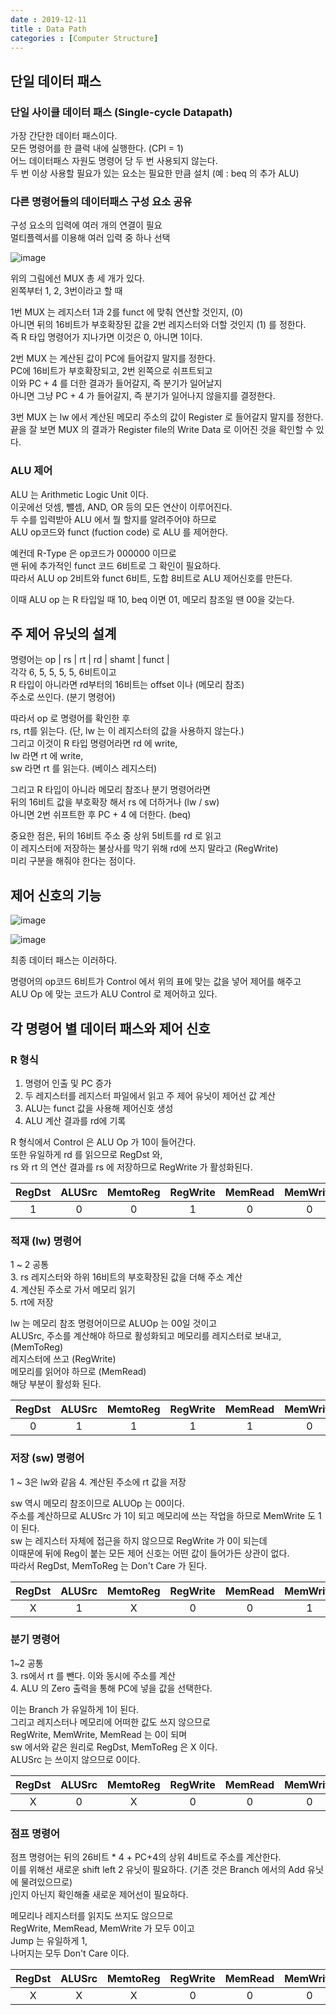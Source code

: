 ```yaml
---
date : 2019-12-11
title : Data Path
categories : [Computer Structure]
---
```


## 단일 데이터 패스

### 단일 사이클 데이터 패스 (Single-cycle Datapath) 
가장 간단한 데이터 패스이다.  
모든 명령어를 한 클럭 내에 실행한다. (CPI = 1)  
어느 데이터패스 자원도 명령어 당 두 번 사용되지 않는다.  
두 번 이상 사용할 필요가 있는 요소는 필요한 만큼 설치 (예 : beq 의 추가 ALU)

### 다른 명령어들의 데이터패스 구성 요소 공유  
구성 요소의 입력에 여러 개의 연결이 필요  
멀티플렉서를 이용해 여러 입력 중 하나 선택

![image](https://user-images.githubusercontent.com/22045424/70857400-e5a66500-1f30-11ea-8be1-ef77b6632afb.png)

위의 그림에선 MUX 총 세 개가 있다.  
왼쪽부터 1, 2, 3번이라고 할 때  

1번 MUX 는 레지스터 1과 2를 funct 에 맞춰 연산할 것인지, (0)  
아니면 뒤의 16비트가 부호확장된 값을 2번 레지스터와 더할 것인지 (1) 를 정한다.  
즉 R 타입 명령어가 지나가면 이것은 0, 아니면 1이다.  

2번 MUX 는 계산된 값이 PC에 들어갈지 말지를 정한다.  
PC에 16비트가 부호확장되고, 2번 왼쪽으로 쉬프트되고  
이와 PC + 4 를 더한 결과가 들어갈지, 즉 분기가 일어날지  
아니면 그냥 PC + 4 가 들어갈지, 즉 분기가 일어나지 않을지를 결정한다.  

3번 MUX 는 lw 에서 계산된 메모리 주소의 값이 Register 로 들어갈지 말지를 정한다.  
끝을 잘 보면 MUX 의 결과가 Register file의 Write Data 로 이어진 것을 확인할 수 있다.  



### ALU 제어

ALU 는 Arithmetic Logic Unit 이다.  
이곳에선 덧셈, 뺄셈, AND, OR 등의 모든 연산이 이루어진다.  
두 수를 입력받아 ALU 에서 뭘 할지를 알려주어야 하므로  
ALU op코드와 funct (fuction code) 로 ALU 를 제어한다.  

예컨데 R-Type 은 op코드가 000000 이므로  
맨 뒤에 추가적인 funct 코드 6비트로 그 확인이 필요하다.  
따라서 ALU op 2비트와 funct 6비트, 도합 8비트로 ALU 제어신호를 만든다.  

이때 ALU op 는 R 타입일 때 10, beq 이면 01, 메모리 참조일 땐 00을 갖는다.  

## 주 제어 유닛의 설계

명령어는 op | rs | rt | rd | shamt | funct |  
각각 6, 5, 5, 5, 5, 6비트이고  
R 타입이 아니라면 rd부터의 16비트는 offset 이나 (메모리 참조)  
주소로 쓰인다. (분기 명령어)  

따라서 op 로 명령어를 확인한 후  
rs, rt를 읽는다. (단, lw 는 이 레지스터의 값을 사용하지 않는다.)  
그리고 이것이 R 타입 명령어라면 rd 에 write,  
lw 라면 rt 에 write,  
sw 라면 rt 를 읽는다. (베이스 레지스터)  

그리고 R 타입이 아니라 메모리 참조나 분기 명령어라면  
뒤의 16비트 값을 부호확장 해서 rs 에 더하거나 (lw / sw)  
아니면 2번 쉬프트한 후 PC + 4 에 더한다. (beq)  

중요한 점은, 뒤의 16비트 주소 중 상위 5비트를 rd 로 읽고  
이 레지스터에 저장하는 불상사를 막기 위해 rd에 쓰지 말라고 (RegWrite)  
미리 구분을 해줘야 한다는 점이다.  


## 제어 신호의 기능

![image](https://user-images.githubusercontent.com/22045424/70857399-d7584900-1f30-11ea-8a72-b899930aaef1.png)

![image](https://user-images.githubusercontent.com/22045424/70857402-ec34dc80-1f30-11ea-8c8b-d6a1db15b8c3.png)

최종 데이터 패스는 이러하다.

명령어의 op코드 6비트가 Control 에서 위의 표에 맞는 값을 넣어 제어를 해주고  
ALU Op 에 맞는 코드가 ALU Control 로 제어하고 있다.  



## 각 명령어 별 데이터 패스와 제어 신호  

### R 형식

1. 명령어 인출 및 PC 증가  
2. 두 레지스터를 레지스터 파일에서 읽고 주 제어 유닛이 제어선 값 계산  
3. ALU는 funct 값을 사용해 제어신호 생성  
4. ALU 계산 결과를 rd에 기록

R 형식에서 Control 은 ALU Op 가 10이 들어간다.  
또한 유일하게 rd 를 읽으므로 RegDst 와,  
rs 와 rt 의 연산 결과를 rs 에 저장하므로 RegWrite 가 활성화된다.  

|RegDst|ALUSrc|MemtoReg|RegWrite|MemRead|MemWrite|Branch|ALUOp|
|:---:|:---:|:---:|:---:|:---:|:---:|:---:|:---:|
|1|0|0|1|0|0|0|10|


### 적재 (lw) 명령어

1 ~ 2 공통  
3. rs 레지스터와 하위 16비트의 부호확장된 값을 더해 주소 계산  
4. 계산된 주소로 가서 메모리 읽기  
5. rt에 저장  

lw 는 메모리 참조 명령어이므로 ALUOp 는 00일 것이고  
ALUSrc, 주소를 계산해야 하므로 활성화되고
메모리를 레지스터로 보내고, (MemToReg)  
레지스터에 쓰고 (RegWrite)  
메모리를 읽어야 하므로 (MemRead)  
해당 부분이 활성화 된다.  

|RegDst|ALUSrc|MemtoReg|RegWrite|MemRead|MemWrite|Branch|ALUOp|
|:---:|:---:|:---:|:---:|:---:|:---:|:---:|:---:|
|0|1|1|1|1|0|0|00|


### 저장 (sw) 명령어

1 ~ 3은 lw와 같음
4. 계산된 주소에 rt 값을 저장

sw 역시 메모리 참조이므로 ALUOp 는 00이다.  
주소를 계산하므로 ALUSrc 가 1이 되고
메모리에 쓰는 작업을 하므로 MemWrite 도 1이 된다.  
sw 는 레지스터 자체에 접근을 하지 않으므로 RegWrite 가 0이 되는데  
이때문에 뒤에 Reg이 붙는 모든 제어 신호는 어떤 값이 들어가든 상관이 없다.  
따라서 RegDst, MemToReg 는 Don't Care 가 된다.  

|RegDst|ALUSrc|MemtoReg|RegWrite|MemRead|MemWrite|Branch|ALUOp|
|:---:|:---:|:---:|:---:|:---:|:---:|:---:|:---:|
|X|1|X|0|0|1|0|00|


### 분기 명령어

1~2 공통  
3. rs에서 rt 를 뺀다. 이와 동시에 주소를 계산  
4. ALU 의 Zero 출력을 통해 PC에 넣을 값을 선택한다.  

이는 Branch 가 유일하게 1이 된다.  
그리고 레지스터나 메모리에 어떠한 값도 쓰지 않으므로  
RegWrite, MemWrite, MemRead 는 0이 되며  
sw 에서와 같은 원리로 RegDst, MemToReg 은 X 이다.  
ALUSrc 는 쓰이지 않으므로 0이다.

|RegDst|ALUSrc|MemtoReg|RegWrite|MemRead|MemWrite|Branch|ALUOp|
|:---:|:---:|:---:|:---:|:---:|:---:|:---:|:---:|
|X|0|X|0|0|0|1|01|

### 점프 명령어

점프 명령어는 뒤의 26비트 * 4 + PC+4의 상위 4비트로 주소를 계산한다.  
이를 위해선 새로운 shift left 2 유닛이 필요하다. (기존 것은 Branch 에서의 Add 유닛에 물려있으므로)  
j인지 아닌지 확인해줄 새로운 제어선이 필요하다.  

메모리나 레지스터를 읽지도 쓰지도 않으므로  
RegWrite, MemRead, MemWrite 가 모두 0이고  
Jump 는 유일하게 1,  
나머지는 모두 Don't Care 이다.  


|RegDst|ALUSrc|MemtoReg|RegWrite|MemRead|MemWrite|Branch|ALUOp|Jump|
|:---:|:---:|:---:|:---:|:---:|:---:|:---:|:---:|:---:|
|X|X|X|0|0|0|X|XX|1|
